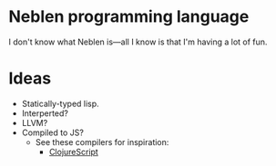# Neblen programming language

I don't know what Neblen is—all I know is that I'm having a lot of fun.

# Ideas

- Statically-typed lisp.
- Interperted?
- LLVM?
- Compiled to JS?
  - See these compilers for inspiration:
    - [ClojureScript](https://github.com/clojure/clojurescript/blob/master/src/main/clojure/cljs/compiler.cljc)
